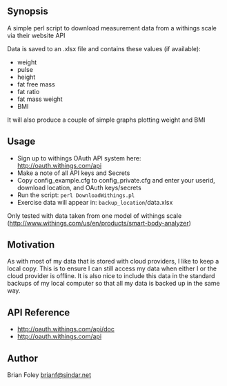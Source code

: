 ## Synopsis

A simple perl script to download measurement data from a withings scale via their website API

Data is saved to an .xlsx file and contains these values (if available):
* weight
* pulse
* height
* fat free mass
* fat ratio
* fat mass weight
* BMI

It will also produce a couple of simple graphs plotting weight and BMI

## Usage

* Sign up to withings OAuth API system here: http://oauth.withings.com/api
* Make a note of all API keys and Secrets
* Copy config\_example.cfg to config\_private.cfg and enter your userid, download location, and OAuth keys/secrets
* Run the script: `perl DownloadWithings.pl`
* Exercise data will appear in: `backup_location`/data.xlsx

Only tested with data taken from one model of withings scale (http://www.withings.com/us/en/products/smart-body-analyzer)

## Motivation

As with most of my data that is stored with cloud providers, I like to keep a local copy.  This is to ensure I can still access my data when either I or the cloud provider is offline.  It is also nice to include this data in the standard backups of my local computer so that all my data is backed up in the same way.

## API Reference

* http://oauth.withings.com/api/doc
* http://oauth.withings.com/api

## Author

Brian Foley <brianf@sindar.net>
